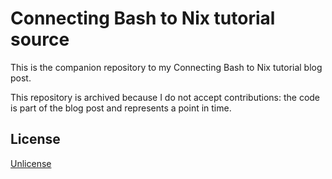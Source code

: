 # Connecting Bash to Nix tutorial source

This is the companion repository to my Connecting Bash to Nix tutorial blog post.

This repository is archived because I do not accept contributions:
the code is part of the blog post and represents a point in time.

## License

[Unlicense](LICENSE)
